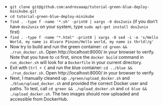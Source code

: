 - `git clone git@github.com:andresaaap/tutorial-green-blue-deploy-minikube.git`
- `cd tutorial-green-blue-deploy-minikube`
- `find . -type f -name '*.sh' -print0 | xargs -0 dos2unix` (if you don't have `dos2unix` on your system, type `sudo apt-get install dos2unix` first)
- `find . -type f -name "*.html" -print0 | xargs -0 sed -i -e 's/Hello World, my name is Alvaro Pinzon/Hello world, my name is thrld!/g'`
- Now try to build and run the green container: `cd green && ./run_docker.sh`. Open http://localhost:8000/ in your browser to verify. Note that you have to `cd` first, since the `docker build` command in `run_docker.sh` will look for a `Dockerfile` in your current directory. 
- Exit with `Ctrl + C` and run the blue container: `cd ../blue && ./run_docker.sh`. Open http://localhost:8000/ in your browser to verify.
- Next, I manually cleaned up `./green/upload_docker.sh` and `./blue/upload_docker.sh` and provided the correct Docker user and paths. To test, call `cd green && ./upload_docker.sh` and `cd blue && ./upload_docker.sh`. The two images should now uploaded and accessible from DockerHub.
